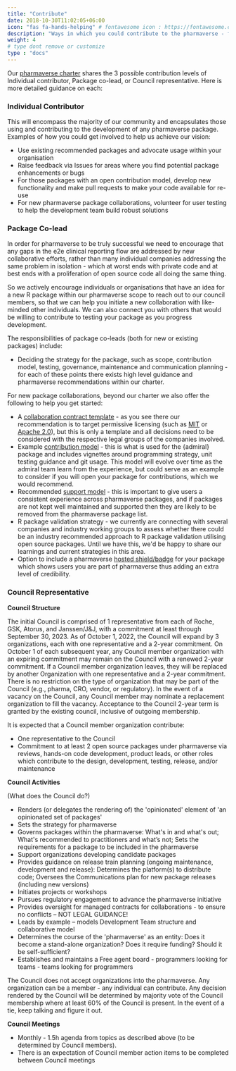 ```yaml
---
title: "Contribute"
date: 2018-10-30T11:02:05+06:00
icon: "fas fa-hands-helping" # fontawesome icon : https://fontawesome.com/icons
description: "Ways in which you could contribute to the pharmaverse - for new or existing packages."
weight: 4
# type dont remove or customize
type : "docs"
---
```


Our [pharmaverse charter](https://pharmaverse.org/charter/) shares the 3 possible contribution levels of Individual contributor, Package co-lead, or Council representative. 
Here is more detailed guidance on each:

### Individual Contributor

This will encompass the majority of our community and encapsulates those using and contributing to the development of any pharmaverse package. Examples of how you could get involved to help us achieve our vision:
* Use existing recommended packages and advocate usage within your organisation
* Raise feedback via Issues for areas where you find potential package enhancements or bugs
* For those packages with an open contribution model, develop new functionality and make pull requests to make your code available for re-use
* For new pharmaverse package collaborations, volunteer for user testing to help the development team build robust solutions

### Package Co-lead

In order for pharmaverse to be truly successful we need to encourage that any gaps in the e2e clinical reporting flow are addressed by new collaborative efforts, rather than many individual companies addressing the same problem in isolation - which at worst ends with private code and at best ends with a proliferation of open source code all doing the same thing.

So we actively encourage individuals or organisations that have an idea for a new R package within our pharmaverse scope to reach out to our council members, so that we can help you initiate a new collaboration with like-minded other individuals. We can also connect you with others that would be willing to contribute to testing your package as you progress development.

The responsibilities of package co-leads (both for new or existing packages) include:
* Deciding the strategy for the package, such as scope, contribution model, testing, governance, maintenance and communication planning - for each of these points there exists high level guidance and pharmaverse recommendations within our charter.

For new package collaborations, beyond our charter we also offer the following to help you get started:
* A [collaboration contract template](https://github.com/pharmaverse/pharmaverse/blob/main/content/contribute/Pharmaverse%20Collaborative%20Agreement%20(template).docx) - as you see there our recommendation is to target permissive licensing (such as [MIT](https://opensource.org/licenses/MIT) or [Apache 2.0](https://opensource.org/licenses/Apache-2.0)), but this is only a template and all decisions need to be considered with the respective legal groups of the companies involved.
* Example [contribution model](https://pharmaverse.github.io/admiral/articles/contribution_model.html) - this is what is used for the {admiral} package and includes vignettes around programming strategy, unit testing guidance and git usage. This model will evolve over time as the admiral team learn from the experience, but could serve as an example to consider if you will open your package for contributions, which we would recommend.
* Recommended [support model](https://pharmaverse.org/support/) - this is important to give users a consistent experience across pharmaverse packages, and if packages are not kept well maintained and supported then they are likely to be removed from the pharmaverse package list.
* R package validation strategy - we currently are connecting with several companies and industry working groups to assess whether there could be an industry recommended approach to R package validation utilising open source packages. Until we have this, we'd be happy to share our learnings and current strategies in this area.
* Option to include a pharmaverse [hosted shield/badge](https://pharmaverse.org/contribute/badges/) for your package which shows users you are part of pharmaverse thus adding an extra level of credibility.

### Council Representative

**Council Structure**

The initial Council is comprised of 1 representative from each of Roche, GSK, Atorus, and Janssen/J&J, with a commitment at least through September 30, 2023. As of October 1, 2022, the Council will expand by 3 organizations, each with one representative and a 2-year commitment. On October 1 of each subsequent year, any Council member organization with an expiring commitment may remain on the Council with a renewed 2-year commitment. If a Council member organization leaves, they will be replaced by another Organization with one representative and a 2-year commitment. There is no restriction on the type of organization that may be part of the Council (e.g., pharma, CRO, vendor, or regulatory). In the event of a vacancy on the Council, any Council member may nominate a replacement organization to fill the vacancy. Acceptance to the Council 2-year term is granted by the existing council, inclusive of outgoing membership. 

It is expected that a Council member organization contribute:
*	One representative to the Council
*	Commitment to at least 2 open source packages under pharmaverse via reviews, hands-on code development, product leads, or other roles which contribute to the design, development, testing, release, and/or maintenance     
 
**Council Activities** 

(What does the Council do?)
*	Renders (or delegates the rendering of) the 'opinionated' element of 'an opinionated set of packages'
*	Sets the strategy for pharmaverse
*	Governs packages within the pharmaverse: What's in and what's out; What's recommended to practitioners and what’s not; Sets the requirements for a package to be included in the pharmaverse
*	Support organizations developing candidate packages
*	Provides guidance on release train planning (ongoing maintenance, development and release): Determines the platform(s) to distribute code; Oversees the Communications plan for new package releases (including new versions)
*	Initiates projects or workshops
*	Pursues regulatory engagement to advance the pharmaverse initiative
*	Provides oversight for managed contracts for collaborations - to ensure no conflicts – NOT LEGAL GUIDANCE!
*	Leads by example – models Development Team structure and collaborative model
*	Determines the course of the 'pharmaverse' as an entity:	Does it become a stand-alone organization? Does it require funding?	Should it be self-sufficient?
*	Establishes and maintains a Free agent board - programmers looking for teams - teams looking for programmers

The Council does not accept organizations into the pharmaverse. Any organization can be a member - any individual can contribute.
Any decision rendered by the Council will be determined by majority vote of the Council membership where at least 60% of the Council is present. In the event of a tie, keep talking and figure it out.

**Council Meetings** 

*	Monthly - 1.5h agenda from topics as described above (to be determined by Council members).      
*	There is an expectation of Council member action items to be completed between Council meetings

